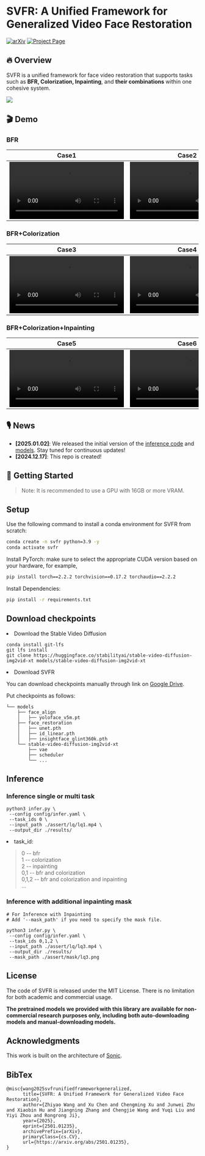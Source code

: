 <!-- # SVFR: A Unified Framework for Generalized Video Face Restoration -->

<div>
<h1>SVFR: A Unified Framework for Generalized Video Face Restoration</h1>
</div>

[![arXiv](https://img.shields.io/badge/arXiv-2307.04725-b31b1b.svg)](https://arxiv.org/pdf/2501.01235)
[![Project Page](https://img.shields.io/badge/Project-Website-green)](https://wangzhiyaoo.github.io/SVFR/)

## 🔥 Overview

SVFR is a unified framework for face video restoration that supports tasks such as **BFR, Colorization, Inpainting**, and **their combinations** within one cohesive system.

<img src="assert/method.png">

## 🎬 Demo

### BFR
<!-- 
<div style="display: flex; gap: 10px;">
  <video controls width="360">
    <source src="https://wangzhiyaoo.github.io/SVFR/static/videos/wild-test/case1_bfr.mp4" type="video/mp4">
    
  </video>
  
  <video controls width="360">
    <source src="https://wangzhiyaoo.github.io/SVFR/static/videos/wild-test/case4_bfr.mp4" type="video/mp4">
    
  </video>
</div> -->


<!-- <div style="display: flex; gap: 10px;">
  <video src="https://github.com/user-attachments/assets/49f985f3-a2db-4b9f-aed0-e9943bae9c17" controls width=45%></video>
  <video src="https://github.com/user-attachments/assets/8fcd1dd9-79d3-4e57-b98e-a80ae2badfb5" controls width="45%"></video>
</div> -->

| Case1                                                                                                                        | Case2                                                                                                                        |
|--------------------------------------------------------------------------------------------------------------------------------|--------------------------------------------------------------------------------------------------------------------------------|
|<video src="https://github.com/user-attachments/assets/49f985f3-a2db-4b9f-aed0-e9943bae9c17" /> | <video src="https://github.com/user-attachments/assets/8fcd1dd9-79d3-4e57-b98e-a80ae2badfb5" /> |


<!-- <video src="https://wangzhiyaoo.github.io/SVFR/bfr"> -->



<!-- https://github.com/user-attachments/assets/49f985f3-a2db-4b9f-aed0-e9943bae9c17
  
https://github.com/user-attachments/assets/8fcd1dd9-79d3-4e57-b98e-a80ae2badfb5 -->





### BFR+Colorization
<!-- <div style="display: flex; gap: 10px;">
  <video controls width="360">
    <source src="https://wangzhiyaoo.github.io/SVFR/static/videos/wild-test/case10_bfr_colorization.mp4" type="video/mp4">
    
  </video>
  
  <video controls width="360">
    <source src="https://wangzhiyaoo.github.io/SVFR/static/videos/wild-test/case12_bfr_colorization.mp4" type="video/mp4">
    
  </video>
</div> -->


<!-- https://github.com/user-attachments/assets/795f4cb1-a7c9-41c5-9486-26e64a96bcf0

https://github.com/user-attachments/assets/6ccf2267-30be-4553-9ecc-f3e7e0ca1d6f -->

| Case3                                                                                                                        | Case4                                                                                                                        |
|--------------------------------------------------------------------------------------------------------------------------------|--------------------------------------------------------------------------------------------------------------------------------|
|<video src="https://github.com/user-attachments/assets/795f4cb1-a7c9-41c5-9486-26e64a96bcf0" /> | <video src="https://github.com/user-attachments/assets/6ccf2267-30be-4553-9ecc-f3e7e0ca1d6f" /> |


### BFR+Colorization+Inpainting
<!-- <div style="display: flex; gap: 10px;">
  <video controls width="360">
    <source src="https://wangzhiyaoo.github.io/SVFR/static/videos/wild-test/case14_bfr+colorization+inpainting.mp4" type="video/mp4">
    
  </video>
  
  <video controls width="360">
    <source src="https://wangzhiyaoo.github.io/SVFR/static/videos/wild-test/case15_bfr+colorization+inpainting.mp4" type="video/mp4">
    
  </video>
</div> -->



<!-- https://github.com/user-attachments/assets/6113819f-142b-4faa-b1c3-a2b669fd0786

https://github.com/user-attachments/assets/efdac23c-0ba5-4dad-ab8c-48904af5dd89
 -->


| Case5                                                                                                                        | Case6                                                                                                                        |
|--------------------------------------------------------------------------------------------------------------------------------|--------------------------------------------------------------------------------------------------------------------------------|
|<video src="https://github.com/user-attachments/assets/6113819f-142b-4faa-b1c3-a2b669fd0786" /> | <video src="https://github.com/user-attachments/assets/efdac23c-0ba5-4dad-ab8c-48904af5dd89" /> |


## 🎙️ News

- **[2025.01.02]**: We released the initial version of the [inference code](#inference) and [models](#download-checkpoints). Stay tuned for continuous updates!
- **[2024.12.17]**: This repo is created!

## 🚀 Getting Started

> Note: It is recommended to use a GPU with 16GB or more VRAM.

## Setup

Use the following command to install a conda environment for SVFR from scratch:

```bash
conda create -n svfr python=3.9 -y
conda activate svfr
```

Install PyTorch:  make sure to select the appropriate CUDA version based on your hardware, for example,

```bash
pip install torch==2.2.2 torchvision==0.17.2 torchaudio==2.2.2
```

Install Dependencies:

```bash
pip install -r requirements.txt
```

## Download checkpoints

<li>Download the Stable Video Diffusion</li>

```
conda install git-lfs
git lfs install
git clone https://huggingface.co/stabilityai/stable-video-diffusion-img2vid-xt models/stable-video-diffusion-img2vid-xt
```

<li>Download SVFR</li>

You can download checkpoints manually through link on [Google Drive](https://drive.google.com/drive/folders/1nzy9Vk-yA_DwXm1Pm4dyE2o0r7V6_5mn?usp=share_link).

Put checkpoints as follows:

```
└── models
    ├── face_align
    │   ├── yoloface_v5m.pt
    ├── face_restoration
    │   ├── unet.pth
    │   ├── id_linear.pth
    │   ├── insightface_glint360k.pth
    └── stable-video-diffusion-img2vid-xt
        ├── vae
        ├── scheduler
        └── ...
```

## Inference

### Inference single or multi task

```
python3 infer.py \
 --config config/infer.yaml \
 --task_ids 0 \
 --input_path ./assert/lq/lq1.mp4 \
 --output_dir ./results/ 
```

<li>task_id:</li>

> 0 -- bfr  
> 1 -- colorization  
> 2 -- inpainting  
> 0,1 -- bfr and colorization  
> 0,1,2 -- bfr and colorization and inpainting  
> ...

### Inference with additional inpainting mask

```
# For Inference with Inpainting
# Add '--mask_path' if you need to specify the mask file.

python3 infer.py \
 --config config/infer.yaml \
 --task_ids 0,1,2 \
 --input_path ./assert/lq/lq3.mp4 \
 --output_dir ./results/ 
 --mask_path ./assert/mask/lq3.png
```

## License

The code of SVFR is released under the MIT License. There is no limitation for both academic and commercial usage.

**The pretrained models we provided with this library are available for non-commercial research purposes only, including both auto-downloading models and manual-downloading models.**

## Acknowledgments

This work is built on the architecture of [Sonic](https://github.com/jixiaozhong/Sonic).


## BibTex
```
@misc{wang2025svfrunifiedframeworkgeneralized,
      title={SVFR: A Unified Framework for Generalized Video Face Restoration}, 
      author={Zhiyao Wang and Xu Chen and Chengming Xu and Junwei Zhu and Xiaobin Hu and Jiangning Zhang and Chengjie Wang and Yuqi Liu and Yiyi Zhou and Rongrong Ji},
      year={2025},
      eprint={2501.01235},
      archivePrefix={arXiv},
      primaryClass={cs.CV},
      url={https://arxiv.org/abs/2501.01235}, 
}
```
